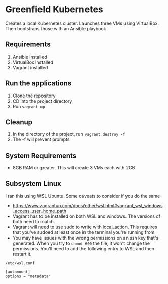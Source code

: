 # Greenfield Kubernetes

Creates a local Kubernetes cluster. Launches three VMs using VirtualBox. Then bootstraps those with an Ansible playbook

## Requirements

1. Ansible installed
2. VirtualBox Installed
3. Vagrant installed

## Run the applications

1. Clone the repository
2. CD into the project directory
3. Run `vagrant up`

## Cleanup

1. In the directory of the project, run `vagrant destroy -f`
2. The -f will prevent prompts

## System Requirements

- 8GB RAM or greater. This will create 3 VMs each with 2GB

## Subsystem Linux

I ran this using WSL Ubuntu. Some caveats to consider if you do the same

- https://www.vagrantup.com/docs/other/wsl.html#vagrant_wsl_windows_access_user_home_path
- Vagrant has to be installed on both WSL and windows. The versions of both need to match.
- Vagrant will need to use sudo to write with local_action. This requires that you've sudoed at least once in the terminal you're running from
- You may have issues with the wrong permissions on an ssh key that's generated. When you try to `chmod 600` the file, it won't change the permissions. You'll need to add the following entry to WSL and then restart it.

`/etc/wsl.conf`

```
[automount]
options = "metadata"
```
